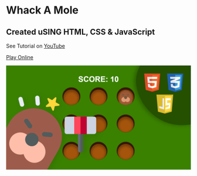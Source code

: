 # Whack A Mole
## Created uSING HTML, CSS & JavaScript

See Tutorial on [YouTube](https://youtu.be/b20YueeXwZg)

[Play Online](https://0shuvo0.github.io/whack-a-mole/)

![game preview](assets/preview.png)